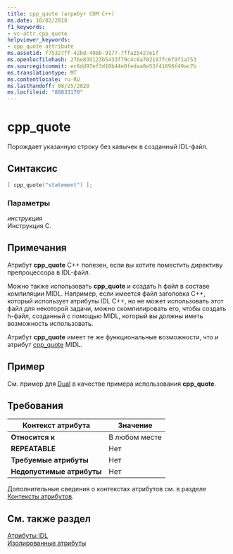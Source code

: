 ```yaml
---
title: cpp_quote (атрибут COM C++)
ms.date: 10/02/2018
f1_keywords:
- vc-attr.cpp_quote
helpviewer_keywords:
- cpp_quote attribute
ms.assetid: f75327ff-42bd-498b-9177-7ffa25427e1f
ms.openlocfilehash: 27be83d123b5433f79c4c8a702197fc6f9f1a753
ms.sourcegitcommit: ec6dd97ef3d10b44e0fedaa8e53f41696f49ac7b
ms.translationtype: MT
ms.contentlocale: ru-RU
ms.lasthandoff: 08/25/2020
ms.locfileid: "88833170"
---
```

# <a name="cpp_quote"></a>cpp_quote

Порождает указанную строку без кавычек в созданный IDL-файл.

## <a name="syntax"></a>Синтаксис

```cpp
[ cpp_quote("statement") ];
```

### <a name="parameters"></a>Параметры

*инструкция*<br/>
Инструкция C.

## <a name="remarks"></a>Примечания

Атрибут **cpp_quote** C++ полезен, если вы хотите поместить директиву препроцессора в IDL-файл.

Можно также использовать **cpp_quote** и создать h файл в составе компиляции MIDL. Например, если имеется файл заголовка C++, который использует атрибуты IDL C++, но не может использовать этот файл для некоторой задачи, можно скомпилировать его, чтобы создать h-файл, созданный с помощью MIDL, который вы должны иметь возможность использовать.

Атрибут **cpp_quote** имеет те же функциональные возможности, что и атрибут [cpp_quote](/windows/win32/Midl/cpp-quote) MIDL.

## <a name="example"></a>Пример

См. пример для [Dual](dual.md) в качестве примера использования **cpp_quote**.

## <a name="requirements"></a>Требования

| Контекст атрибута | Значение |
|-|-|
|**Относится к**|В любом месте|
|**REPEATABLE**|Нет|
|**Требуемые атрибуты**|Нет|
|**Недопустимые атрибуты**|Нет|

Дополнительные сведения о контекстах атрибутов см. в разделе [Контексты атрибутов](cpp-attributes-com-net.md#contexts).

## <a name="see-also"></a>См. также раздел

[Атрибуты IDL](idl-attributes.md)<br/>
[Изолированные атрибуты](stand-alone-attributes.md)
